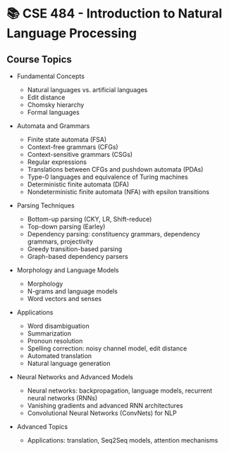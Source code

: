 # 📚 CSE 484 - Introduction to Natural Language Processing

## Course Topics

- Fundamental Concepts
  - Natural languages vs. artificial languages
  - Edit distance
  - Chomsky hierarchy
  - Formal languages

- Automata and Grammars
  - Finite state automata (FSA)
  - Context-free grammars (CFGs)
  - Context-sensitive grammars (CSGs)
  - Regular expressions
  - Translations between CFGs and pushdown automata (PDAs)
  - Type-0 languages and equivalence of Turing machines
  - Deterministic finite automata (DFA)
  - Nondeterministic finite automata (NFA) with epsilon transitions

- Parsing Techniques
  - Bottom-up parsing (CKY, LR, Shift-reduce)
  - Top-down parsing (Earley)
  - Dependency parsing: constituency grammars, dependency grammars, projectivity
  - Greedy transition-based parsing
  - Graph-based dependency parsers

- Morphology and Language Models
  - Morphology
  - N-grams and language models
  - Word vectors and senses

- Applications
  - Word disambiguation
  - Summarization
  - Pronoun resolution
  - Spelling correction: noisy channel model, edit distance
  - Automated translation
  - Natural language generation

- Neural Networks and Advanced Models
  - Neural networks: backpropagation, language models, recurrent neural networks (RNNs)
  - Vanishing gradients and advanced RNN architectures
  - Convolutional Neural Networks (ConvNets) for NLP

- Advanced Topics
  - Applications: translation, Seq2Seq models, attention mechanisms